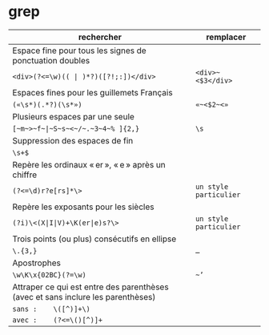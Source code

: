 # grep


| rechercher  | remplacer |
| ------------- | ------------- |
|Espace fine pour tous les signes de ponctuation doubles|
| `<div>(?<=\w)(( \| )*?)([?!;:])</div>` |`<div>~<$3</div>`|
|Espaces fines pour les guillemets Français|
|`(«\s*)(.*?)(\s*»)`|`«~<$2~<»`|
|Plusieurs espaces par une seule|
|`[~m~>~f~\|~S~s~<~/~.~3~4~% ]{2,}`|	`\s`|
|Suppression des espaces de fin|
|`\s+$`|			
|Repère les ordinaux « er », « e » après un chiffre|
|`(?<=\d)r?e[rs]*\>`	|	`un style particulier`|
|Repère les exposants pour les siècles|
|`(?i)\<(X\|I\|V)+\K(er\|e)s?\>`	|	`un style particulier`|
|Trois points (ou plus) consécutifs en ellipse|
|`\.{3,}`		|				`…`|
|Apostrophes|
|`\w\K\x{02BC}(?=\w)`		|		`~’`|
|Attraper ce qui est entre des parenthèses (avec et sans inclure les parenthèses)|
|`sans : 	\([^)]+\)`|
|`avec : 	(?<=\()[^)]+`|
 


